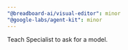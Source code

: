```yaml
---
"@breadboard-ai/visual-editor": minor
"@google-labs/agent-kit": minor
---
```


Teach Specialist to ask for a model.
